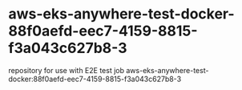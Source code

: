 # aws-eks-anywhere-test-docker-88f0aefd-eec7-4159-8815-f3a043c627b8-3
repository for use with E2E test job aws-eks-anywhere-test-docker:88f0aefd-eec7-4159-8815-f3a043c627b8-3
